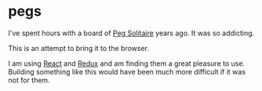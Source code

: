 # pegs

I've spent hours with a board of [Peg Solitaire](https://en.wikipedia.org/wiki/Peg_solitaire) years ago. It was so addicting.

This is an attempt to bring it to the browser.

I am using [React](https://facebook.github.io/react/) and [Redux](http://redux.js.org/) and am finding them a great pleasure to use. Building something like this would have been much more difficult if it was not for them.
